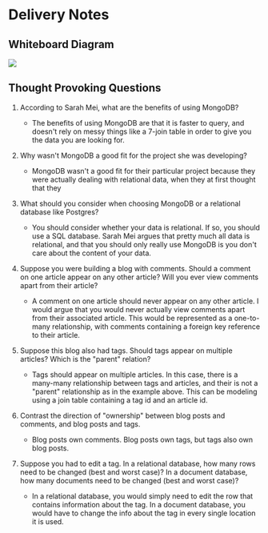 # Delivery Notes

## Whiteboard Diagram

![](https://git.generalassemb.ly/storage/user/5688/files/2f89268c-923c-11e7-82d8-6a3b11608822)

## Thought Provoking Questions

1. According to Sarah Mei, what are the benefits of using MongoDB?
   - The benefits of using MongoDB are that it is faster to query, and doesn't
     rely on messy things like a 7-join table in order to give you the data you
     are looking for.

1. Why wasn't MongoDB a good fit for the project she was developing?
   - MongoDB wasn't a good fit for their particular project because they were
     actually dealing with relational data, when they at first thought that they

1. What should you consider when choosing MongoDB or a relational database like
   Postgres?
   - You should consider whether your data is relational. If so, you should use
     a SQL database. Sarah Mei argues that pretty much all data is relational,
     and that you should only really use MongoDB is you don't care about the
     content of your data.

1. Suppose you were building a blog with comments. Should a comment on one
   article appear on any other article? Will you ever view comments apart from
   their article?
   - A comment on one article should never appear on any other article. I would
     argue that you would never actually view comments apart from their
     associated article. This would be represented as a one-to-many
     relationship, with comments containing a foreign key reference to their
     article.

1. Suppose this blog also had tags. Should tags appear on multiple articles?
   Which is the "parent" relation?
   - Tags should appear on multiple articles. In this case, there is a many-many
     relationship between tags and articles, and their is not a "parent"
     relationship as in the example above. This can be modeling using a join
     table containing a tag id and an article id.

1. Contrast the direction of "ownership" between blog posts and comments, and
   blog posts and tags.
   - Blog posts own comments. Blog posts own tags, but tags also own blog posts.

1. Suppose you had to edit a tag. In a relational database, how many rows need
   to be changed (best and worst case)? In a document database, how many
   documents need to be changed (best and worst case)?
   - In a relational database, you would simply need to edit the row that
     contains information about the tag. In a document database, you would have
     to change the info about the tag in every single location it is used.
